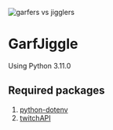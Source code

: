 ![garfers vs jigglers](https://cdn.discordapp.com/attachments/338384989299146753/1110878278593548298/banner.png)
# GarfJiggle
Using Python 3.11.0
## Required packages
1. [python-dotenv](https://pypi.org/project/python-dotenv/)
2. [twitchAPI](https://pytwitchapi.readthedocs.io/en/stable/)

